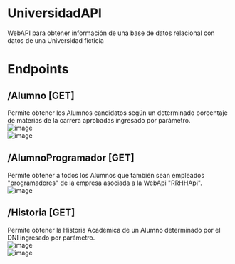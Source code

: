 # UniversidadAPI
WebAPI para obtener información de una base de datos relacional con datos de una Universidad ficticia
# Endpoints
## /Alumno [GET]
Permite obtener los Alumnos candidatos según un determinado porcentaje de materias de la carrera aprobadas ingresado por parámetro.<br>
![image](https://github.com/mmilladsys/UniversidadAPI/assets/134303570/a0ad95c1-303f-4864-9ddd-3b5252779ca1)<br>
![image](https://github.com/mmilladsys/UniversidadAPI/assets/134303570/28e596e2-284d-4061-bd87-b7b271cc47d5)
## /AlumnoProgramador [GET]
Permite obtener a todos los Alumnos que también sean empleados "programadores" de la empresa asociada a la WebApi "RRHHApi".<br>
![image](https://github.com/mmilladsys/UniversidadAPI/assets/134303570/a32c8bc3-d51a-4adf-9923-9de2deee2373)
## /Historia [GET]
Permite obtener la Historia Académica de un Alumno determinado por el DNI ingresado por parámetro.<br>
![image](https://github.com/mmilladsys/UniversidadAPI/assets/134303570/922fccd2-d2b0-408b-b74a-3aae6cc4b159)<br>
![image](https://github.com/mmilladsys/UniversidadAPI/assets/134303570/60f546e1-19af-4c51-947c-2e5116875aa5)

